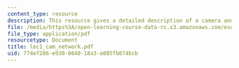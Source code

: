 ```yaml
---
content_type: resource
description: This resource gives a detailed description of a camera and its working.
file: /media/https%3A/open-learning-course-data-rc.s3.amazonaws.com/esd-34-system-architecture-january-iap-2007/774ef286e930864018a3e885fb074bcb_lec1_cam_network.pdf
file_type: application/pdf
resourcetype: Document
title: lec1_cam_network.pdf
uid: 774ef286-e930-8640-18a3-e885fb074bcb
---
```

